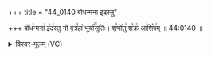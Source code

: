 +++
title = "44_0140 बोधन्मना इदस्तु"

+++
बो꣡ध꣢न्मना꣣ इ꣡द꣢स्तु नो वृत्र꣣हा꣡ भूर्या꣢꣯सुतिः। शृ꣣णो꣡तु꣢ श꣣क्र꣢ आ꣣शि꣡ष꣢म् ॥ 44:0140 ॥

<details><summary>विस्वर-मूलम् (VC)</summary>

बोधन्मना इदस्तु नो वृत्रहा भूर्यासुतिः । शृणोतु शक्र आशिषम् ॥१४०॥
</details>